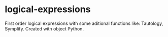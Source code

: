 # logical-expressions
First order logical expressions with some aditional functions like: Tautology, Symplify.
Created with object Python.
